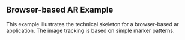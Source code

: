 ## Browser-based AR Example

This example illustrates the technical skeleton for a browser-based ar application. The image tracking is based on simple marker patterns.

